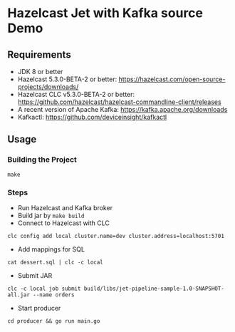 # Hazelcast Jet with Kafka source Demo

## Requirements

* JDK 8 or better
* Hazelcast 5.3.0-BETA-2 or better: https://hazelcast.com/open-source-projects/downloads/
* Hazelcast CLC v5.3.0-BETA-2 or better: https://github.com/hazelcast/hazelcast-commandline-client/releases
* A recent version of Apache Kafka: https://kafka.apache.org/downloads
* Kafkactl: https://github.com/deviceinsight/kafkactl

## Usage

### Building the Project

```
make
```

### Steps 

- Run Hazelcast and Kafka broker
- Build jar by `make build`
- Connect to Hazelcast with CLC 
```
clc config add local cluster.name=dev cluster.address=localhost:5701
```
- Add mappings for SQL
```
cat dessert.sql | clc -c local
```
- Submit JAR
```
clc -c local job submit build/libs/jet-pipeline-sample-1.0-SNAPSHOT-all.jar --name orders
```
- Start producer
```
cd producer && go run main.go
```